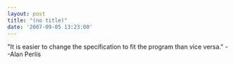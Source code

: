 ```yaml
---
layout: post
title: "(no title)"
date: '2007-09-05 13:23:00'
---
```


"It is easier to change the specification to fit the program than vice versa." --Alan Perlis